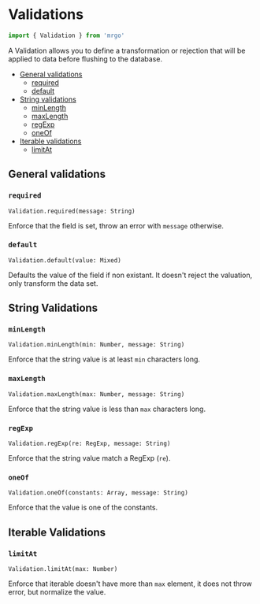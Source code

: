# Validations

```js
import { Validation } from 'mrgo'
```

A Validation allows you to define a transformation or rejection that will be applied to data before flushing to the database.

- [General validations](#general-validations)
    - [required](#required)
    - [default](#default)
- [String validations](#string-validations)
    - [minLength](#minlength)
    - [maxLength](#maxlength)
    - [regExp](#regexp)
    - [oneOf](#oneof)
- [Iterable validations](#iterable-validations)
    - [limitAt](#limitat)

## General validations

### `required`
`Validation.required(message: String)`

Enforce that the field is set, throw an error with `message` otherwise.

### `default`
`Validation.default(value: Mixed)`

Defaults the value of the field if non existant. It doesn't reject the valuation, only transform the data set.

## String Validations

### `minLength`
`Validation.minLength(min: Number, message: String)`

Enforce that the string value is at least `min` characters long.

### `maxLength`
`Validation.maxLength(max: Number, message: String)`

Enforce that the string value is less than `max` characters long.

### `regExp`
`Validation.regExp(re: RegExp, message: String)`

Enforce that the string value match a RegExp (`re`).

### `oneOf`
`Validation.oneOf(constants: Array, message: String)`

Enforce that the value is one of the constants.

## Iterable Validations

### `limitAt`
`Validation.limitAt(max: Number)`

Enforce that iterable doesn't have more than `max` element, it does not throw error, but normalize the value.
